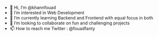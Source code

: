 - 👋 Hi, I’m @khannfouad
- 👀 I’m interested in Web Development
- 🌱 I’m currently learning Backend and Frontend with equal focus in both
- 💞️ I’m looking to collaborate on fun and challenging projects
- 📫 How to reach me Twitter : @fouadfanty

<!---
khannfouad/khannfouad is a ✨ special ✨ repository because its `README.md` (this file) appears on your GitHub profile.
You can click the Preview link to take a look at your changes.
--->
